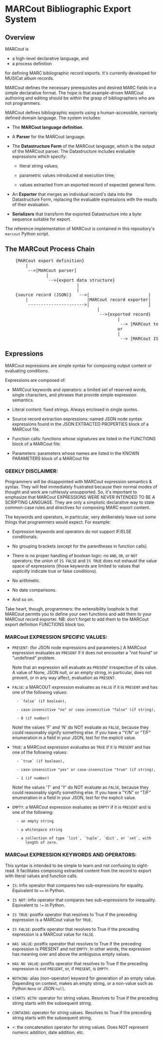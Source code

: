# MARCout Bibliographic Export System

## Overview
MARCout is 
- a high-level declarative language, and 
- a process definition

for defining MARC bibliographic record exports. It's currently developed for MUSICat album records.

MARCout defines the necessary prerequisites and desired MARC fields in a simple declarative format. The hope is that example-driven MARCout authoring and editing should be within the grasp of bibliographers who are not programmers.

MARCout defines bibliographic exports using a human-accessible, narrowly defined domain language. The system includes:

- The **MARCout language definition**.

- A **Parser** for the MARCout language.

- The **Datastructure Form** of the MARCout language, which is the output of the MARCout parser. The Datastructure includes evaluable expressions which specify:

    - literal string values;

    - parametric values introduced at execution time;

    - values extracted from an exported record of expected general form.

- An **Exporter** that merges an individual record's data into the Datastructure Form, replacing the evaluable expressions with the results of their evaluation. 

- **Serializers** that transform the exported Datastructure into a byte sequence suitable for export. 

The reference implementation of MARCout is contained in this repository's `marcout` Python script.


## The MARCout Process Chain
<pre>
    {MARCout export definition}
        |
         -->[MARCout parser]
                |
                 -->{export data structure}
                            |
                            |
    {source record (JSON)}   -->[                       |
        |                       |MARCout record exporter|                       |
         ---------------------->|                       ]
                                    |
                                     -->{exported record}
                                            |
                                             --> [MARCout text serializer]
                                            or
                                            |
                                             --> [MARCout ISO 2709 serializer]
</pre>


## Expressions
MARCout expressions are simple syntax for composing output content or evaluating conditions.

Expressions are composed of:

- MARCout keywords and operators: a limited set of reserved words, single
    characters, and phrases that provide simple expression semantics.

- Literal content: fixed strings. Always enclosed in single quotes.

- Source record extraction expressions: named JSON node syntax expressions
    found in the JSON EXTRACTED PROPERTIES block of a MARCout file.

- Function calls: functions whose signatures are listed in the FUNCTIONS 
    block of a MARCout file.

- Parameters: parameters whose names are listed in the KNOWN PARAMETERS
    block of a MARCout file

### GEEKLY DISCLAIMER:
Programmers will be disappointed with MARCout expression semantics & syntax.
They will feel immediately frustrated because their normal modes of
thought and work are ruthlessly unsupported. So, it's important to emphasize
that MARCout EXPRESSIONS WERE NEVER INTENDED TO BE A SCRIPTING LANGUAGE.
They are only a simplistic declarative way to state common-case rules and
directives for composing MARC export content.

The keywords and operators, in particular, very deliberately leave out some
things that programmers would expect. For example:

- Expression keywords and operators do not support IF/ELSE conditionals.

- No grouping brackets (except for the parentheses in function calls).

- There is no proper handling of boolean logic: no `AND`, `OR`,
    or `NOT` operators; the union of `IS FALSE` and `IS TRUE` does not
    exhaust the value space of expressions (those keywords are limited
    to values that *explicitly* indicate true or false conditions).

- No arithmetic.

- No date comparisons.

- And so on.

Take heart, though, programmers: the extensibility loophole is that MARCout
permits you to define your own functions and add them to your MARCout record
exporter. NB: don't forget to add them to the MARCout export definition 
FUNCTIONS block too.

### MARCout EXPRESSION SPECIFIC VALUES:

- `PRESENT`: (for JSON node expressions and parameters.) A MARCout
    expression evaluates as `PRESENT` if it does not encounter a
    "not found" or "undefined" problem.

    Note that an expression will evaluate as `PRESENT` irrespective of
    its value. A value of None, JSON null, or an empty string, in
    particular, does not prevent, or in any way affect, evaluation as
    `PRESENT`.

- `FALSE`: a MARCOUT expression evaluates as `FALSE` if it is `PRESENT`
    and has one of the following values: 

        - `false` (if boolean),

        - case-insensitive "no" or case-insensitive "false" (if string), 

        - 0 (if number)

    Note! the values 'F' and 'N' do NOT evaluate as `FALSE`, because 
    they could reasonably signify something else. If you have a "Y/N"
    or "T/F" enumeration in a field in your JSON, test for the
    explicit value.

- `TRUE`: a MARCout expression evaluates as `TRUE` if it is `PRESENT`
    and has one of the following values: 

        - `true` (if boolean),

        - case-insensitive "yes" or case-insensitive "true" (if string), 

        - 1 (if number)

    Note! the values 'T' and 'Y' do NOT evaluate as `FALSE`, because 
    they could reasonably signify something else. If you have a "Y/N"
    or "T/F" enumeration in a field in your JSON, test for the
    explicit value.

- `EMPTY`: a MARCout expression evaluates as `EMPTY` if it is `PRESENT`
    and is one of the following:

        - an empty string

        - a whitespace string

        - a collection of type `list`, `tuple`, `dict`, or `set`, with 
            length of zero.


### MARCout EXPRESSION KEYWORDS AND OPERATORS:
This syntax is intended to be simple to learn and not confusing to sight-read.
It facilitates composing extracted content from the record to export with
literal values and function calls.

- `IS`: infix operator that compares two sub-expressions for equality. 
    Equivalent to `==` in Python.

- `IS NOT`: infix operator that compares two sub-expressions for inequality. 
    Equivalent to `!=` in Python.

- `IS TRUE`: postfix operator that resolves to True if the preceding
    expression is a MARCout value for `TRUE`.

- `IS FALSE`: postfix operator that resolves to True if the preceding
    expression is a MARCout value for `FALSE`.

- `HAS VALUE`: postfix operator that resolves to True if the preceding 
    expression is PRESENT and not `EMPTY`. In other words, the expression
    has meaning over and above the ambiguous empty values.

- `HAS NO VALUE`: postfix operator that resolves to True if the preceding
    expression is not `PRESENT`, or, if `PRESENT`, is `EMPTY`.

- `NOTHING`: alias (non-operator) keyword for generation of an empty value.
    Depending on context, makes an empty string, or a non-value such as 
    Python `None` or JSON `null`.

- `STARTS WITH`: operator for string values. Resolves to True if the
    preceding string starts with the subsequent string.

- `CONTAINS`: operator for string values. Resolves to True if the
    preceding string starts with the subsequent string.

- `+`: the concatenation operator for string values. Does NOT represent
    numeric addition, date addition, etc.

